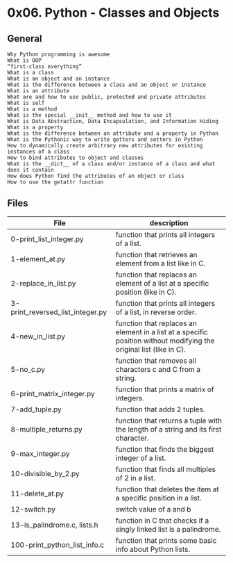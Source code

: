 # 0x06. Python - Classes and Objects
## General

    Why Python programming is awesome
    What is OOP
    “first-class everything”
    What is a class
    What is an object and an instance
    What is the difference between a class and an object or instance
    What is an attribute
    What are and how to use public, protected and private attributes
    What is self
    What is a method
    What is the special __init__ method and how to use it
    What is Data Abstraction, Data Encapsulation, and Information Hiding
    What is a property
    What is the difference between an attribute and a property in Python
    What is the Pythonic way to write getters and setters in Python
    How to dynamically create arbitrary new attributes for existing instances of a class
    How to bind attributes to object and classes
    What is the __dict__ of a class and/or instance of a class and what does it contain
    How does Python find the attributes of an object or class
    How to use the getattr function

## Files
|File | description|
|---|---|
|0-print_list_integer.py| function that prints all integers of a list.|
|1-element_at.py| function that retrieves an element from a list like in C.|
|2-replace_in_list.py|function that replaces an element of a list at a specific position (like in C).|
|3-print_reversed_list_integer.py|function that prints all integers of a list, in reverse order.|
|4-new_in_list.py|function that replaces an element in a list at a specific position without modifying the original list (like in C).|
|5-no_c.py|function that removes all characters c and C from a string.|
|6-print_matrix_integer.py| function that prints a matrix of integers.|
|7-add_tuple.py| function that adds 2 tuples.|
|8-multiple_returns.py|  function that returns a tuple with the length of a string and its first character. |
|9-max_integer.py|  function that finds the biggest integer of a list.|
|10-divisible_by_2.py|  function that finds all multiples of 2 in a list.|
|11-delete_at.py|function that deletes the item at a specific position in a list.|
|12-switch.py|switch value of a and b|
|13-is_palindrome.c, lists.h| function in C that checks if a singly linked list is a palindrome.|
|100-print_python_list_info.c| function that prints some basic info about Python lists.|
